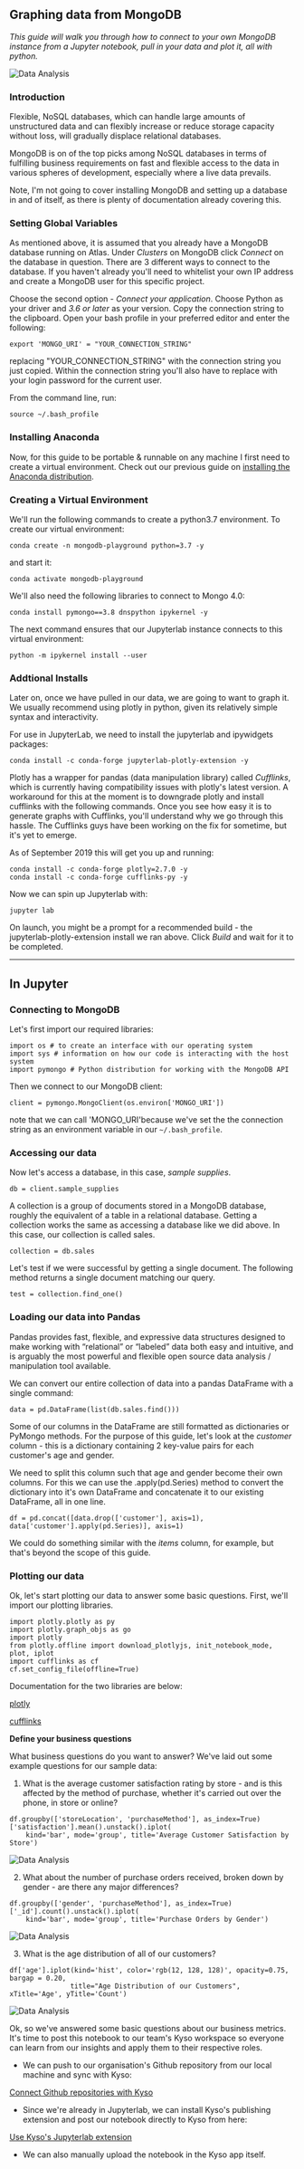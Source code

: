 ## Graphing data from MongoDB

*This guide will walk you through how to connect to your own MongoDB instance from a Jupyter notebook, pull in your data and plot it, all with python.*

![Data Analysis](images/mongodb.png)

### Introduction

Flexible, NoSQL databases, which can handle large amounts of unstructured data and can flexibly increase or reduce storage capacity without loss, will gradually displace relational databases. 

MongoDB is on of the top picks among NoSQL databases in terms of fulfilling business requirements on fast and flexible access to the data in various spheres of development, especially where a live data prevails.

Note, I'm not going to cover installing MongoDB and setting up a database in and of itself, as there is plenty of documentation already covering this.

### Setting Global Variables

As mentioned above, it is assumed that you already have a MongoDB database running on Atlas. Under *Clusters* on MongoDB click *Connect* on the database in question. There are 3 different ways to connect to the database. If you haven't already you'll need to whitelist your own IP address and create a MongoDB user for this specific project.

Choose the second option - *Connect your application*. Choose Python as your driver and *3.6 or later* as your version. Copy the connection string to the clipboard.
Open your bash profile in your preferred editor and enter the following:

```
export 'MONGO_URI' = "YOUR_CONNECTION_STRING"
```

replacing "YOUR_CONNECTION_STRING" with the connection string you just copied. Within the connection string you'll also have to replace with your login password for the current user.

From the command line, run:

```
source ~/.bash_profile
```

### Installing Anaconda

Now, for this guide to be portable & runnable on any machine I first need to create a virtual environment. Check out our previous guide on [installing the Anaconda distribution](https://docs.kyso.io/guides/jupyter-with-anaconda).

### Creating a Virtual Environment

We'll run the following commands to create a python3.7 environment. To create our virtual environment: 

```
conda create -n mongodb-playground python=3.7 -y
```

and start it:

```
conda activate mongodb-playground
```
We'll also need the following libraries to connect to Mongo 4.0:

```
conda install pymongo==3.8 dnspython ipykernel -y
```

The next command ensures that our Jupyterlab instance connects to this virtual environment:

```
python -m ipykernel install --user
```

### Addtional Installs

Later on, once we have pulled in our data, we are going to want to graph it. We usually recommend using plotly in python, given its relatively simple syntax and interactivity.

For use in JupyterLab, we need to install the jupyterlab and ipywidgets packages:

```
conda install -c conda-forge jupyterlab-plotly-extension -y
```

Plotly has a wrapper for pandas (data manipulation library) called *Cufflinks*, which is currently having compatibility issues with plotly's latest version. A workaround for this at the moment is to downgrade plotly and install cufflinks with the following commands. Once you see how easy it is to generate graphs with Cufflinks, you'll understand why we go through this hassle. The Cufflinks guys have been working on the fix for sometime, but it's yet to emerge.

As of September 2019 this will get you up and running:

```
conda install -c conda-forge plotly=2.7.0 -y
conda install -c conda-forge cufflinks-py -y
```

Now we can spin up Jupyterlab with:

```
jupyter lab
```

On launch, you might be a prompt for a recommended build - the jupyterlab-plotly-extension install we ran above. Click *Build* and wait for it to be completed.

***

## In Jupyter

### Connecting to MongoDB

Let's first import our required libraries:

```
import os # to create an interface with our operating system
import sys # information on how our code is interacting with the host system
import pymongo # Python distribution for working with the MongoDB API
```

Then we connect to our MongoDB client:

```
client = pymongo.MongoClient(os.environ['MONGO_URI'])
```

note that we can call 'MONGO_URI'because we've set the the connection string as an environment variable in our `~/.bash_profile`. 

### Accessing our data

Now let's access a database, in this case, *sample supplies*.

```
db = client.sample_supplies
```

A collection is a group of documents stored in a MongoDB database, roughly the equivalent of a table in a relational database. Getting a collection works the same as accessing a database like we did above. In this case, our collection is called sales.

```
collection = db.sales
```

Let's test if we were successful by getting a single document. The  following method returns a single document matching our query.

```
test = collection.find_one()
```


### Loading our data into Pandas

Pandas provides fast, flexible, and expressive data structures designed to make working with “relational” or “labeled” data both easy and intuitive, and is arguably the most powerful and flexible open source data analysis / manipulation tool available. 

We can convert our entire collection of data into a pandas DataFrame with a single command:

```
data = pd.DataFrame(list(db.sales.find()))
```

Some of our columns in the DataFrame are still formatted as dictionaries or PyMongo methods. For the purpose of this guide, let's look at the *customer* column - this is a dictionary containing 2 key-value pairs for each customer's age and gender. 

We need to split this column such that age and gender become their own columns. For this we can use the .apply(pd.Series) method to convert the dictionary into it's own DataFrame and concatenate it to our existing DataFrame, all in one line. 

```
df = pd.concat([data.drop(['customer'], axis=1), data['customer'].apply(pd.Series)], axis=1)
```

We could do something similar with the *items* column, for example, but that's beyond the scope of this guide.

### Plotting our data

Ok, let's start plotting our data to answer some basic questions. First, we'll import our plotting libraries.

```
import plotly.plotly as py
import plotly.graph_objs as go
import plotly
from plotly.offline import download_plotlyjs, init_notebook_mode, plot, iplot
import cufflinks as cf
cf.set_config_file(offline=True)
```

Documentation for the two libraries are below:

[plotly](https://plot.ly/python/)

[cufflinks](https://plot.ly/python/v3/ipython-notebooks/cufflinks/)

**Define your business questions**

What business questions do you want to answer? We've laid out some example questions for our sample data:

1. What is the average customer satisfaction rating by store - and is this affected by the method of purchase, whether it's carried out over the phone, in store or online?

```
df.groupby(['storeLocation', 'purchaseMethod'], as_index=True)['satisfaction'].mean().unstack().iplot(
    kind='bar', mode='group', title='Average Customer Satisfaction by Store')
```

![Data Analysis](images/mongodb_guide1.png)

2. What about the number of purchase orders received, broken down by gender - are there any major differences?

```
df.groupby(['gender', 'purchaseMethod'], as_index=True)['_id'].count().unstack().iplot(
    kind='bar', mode='group', title='Purchase Orders by Gender')
```

![Data Analysis](images/mongodb_guide2.png)

3. What is the age distribution of all of our customers?

```
df['age'].iplot(kind='hist', color='rgb(12, 128, 128)', opacity=0.75, bargap = 0.20,
               title="Age Distribution of our Customers", xTitle='Age', yTitle='Count')
```

![Data Analysis](images/mongodb_guide3.png)

Ok, so we've answered some basic questions about our business metrics. It's time to post this notebook to our team's Kyso workspace so everyone can learn from our insights and apply them to their respective roles. 

- We can push to our organisation's Github repository from our local machine and sync with Kyso:

[Connect Github repositories with Kyso](https://docs.kyso.io/posting-to-kyso/connect-a-github-repo-to-kyso)

- Since we're already in Jupyterlab, we can install Kyso's publishing extension and post our notebook directly to Kyso from here:

[Use Kyso's Jupyterlab extension](https://docs.kyso.io/posting-to-kyso/kysos-jupyterlab-extension)

- We can also manually upload the notebook in the Kyso app itself. 